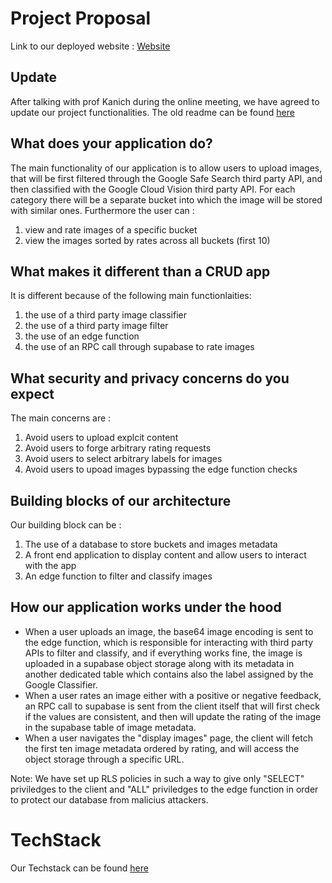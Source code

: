 # Project Proposal

Link to our deployed website : [Website](https://comforting-selkie-9865de.netlify.app/)

## Update

After talking with prof Kanich during the online meeting, we have agreed to update our project functionalities.
The old readme can be found [here](https://github.com/ckclassrooms/final-project-proposal-los-sorcios/blob/main/oldREADME.md)

## What does your application do?

The main functionality of our application is to allow users to upload images, that will be first filtered through the Google Safe Search third party API, and then classified with the Google Cloud Vision third party API.
For each category there will be a separate bucket into which the image will be stored with similar ones. Furthermore the user can :

1. view and rate images of a specific bucket
2. view the images sorted by rates across all buckets (first 10)

## What makes it different than a CRUD app

It is different because of the following main functionlaities:

1. the use of a third party image classifier
2. the use of a third party image filter
3. the use of an edge function
4. the use of an RPC call through supabase to rate images

## What security and privacy concerns do you expect

The main concerns are :

1. Avoid users to upload explcit content
2. Avoid users to forge arbitrary rating requests 
3. Avoid users to select arbitrary labels for images
4. Avoid users to upoad images bypassing the edge function checks

## Building blocks of our architecture

Our building block can be :

1. The use of a database to store buckets and images metadata
2. A front end application to display content and allow users to interact with the app
3. An edge function to filter and classify images

## How our application works under the hood

* When a user uploads an image, the base64 image encoding is sent to the edge function, which is responsible for
interacting with third party APIs to filter and classify, and if everything works fine, the image is uploaded
in a supabase object storage along with its metadata in another dedicated table which contains also the label
assigned by the Google Classifier.
* When a user rates an image either with a positive or negative feedback, an RPC call to supabase is sent
from the client itself that will first check if the values are consistent, and then will update the rating of the
image in the supabase table of image metadata.
* When a user navigates the "display images" page, the client will fetch the first ten image metadata ordered by rating, and will access the object storage through a specific URL.


Note: We have set up RLS policies in such a way to give only "SELECT" priviledges to the client and "ALL" priviledges to the edge function in order to protect our database from malicius attackers.

# TechStack

Our Techstack can be found [here](https://github.com/ckclassrooms/final-project-proposal-los-sorcios/tree/main/documentation)

